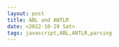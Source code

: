 ```yaml
---
layout: post
title: ABL and ANTLR
date: <2022-10-29 Sat>
tags: javascript,ABL,ANTLR,parsing
---
```



